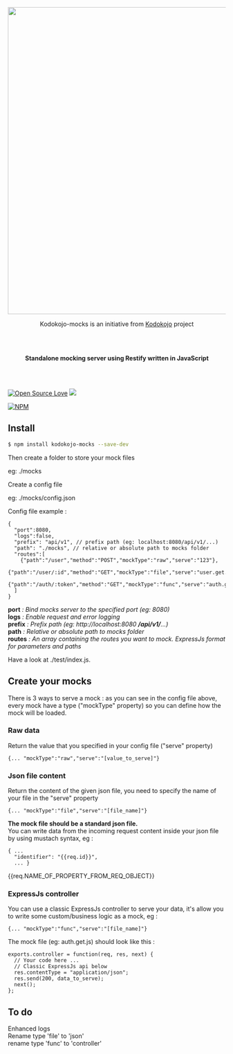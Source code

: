 <div align="center">
  <a href="https://github.com/kodokojo">
    <img width=710px src="https://raw.githubusercontent.com/kodokojo/kodokojo/dev/doc/images/logo-kodokojo-baseline-black1.png">
  </a>

<br/>

Kodokojo-mocks is an initiative from <a href="https://github.com/kodokojo">Kodokojo</a> project

</br>
</br>

<b>Standalone mocking server using Restify written in JavaScript</b>

</br>
</br>
</div>


[![Open Source Love](https://badges.frapsoft.com/os/v2/open-source.svg?v=103)](https://github.com/ellerbrock/open-source-badge/) [![](https://img.shields.io/badge/License-GPLv3-blue.svg?style=flat)](http://www.gnu.org/licenses/gpl-3.0.en.html)


[![NPM](https://nodei.co/npm/kodokojo-mocks.png?downloads=true&downloadRank=true)](https://nodei.co/npm/kodokojo-mocks/)


## Install

```bash
$ npm install kodokojo-mocks --save-dev
```

Then create a folder to store your mock files

eg: ./mocks

Create a config file

eg: ./mocks/config.json

Config file example :

```
{
  "port":8080,
  "logs":false,
  "prefix": "api/v1", // prefix path (eg: localhost:8080/api/v1/...)
  "path": "./mocks", // relative or absolute path to mocks folder
  "routes":[
    {"path":"/user","method":"POST","mockType":"raw","serve":"123"},
    {"path":"/user/:id","method":"GET","mockType":"file","serve":"user.get.json"},
    {"path":"/auth/:token","method":"GET","mockType":"func","serve":"auth.get.js"}
  ]
}
```

**port** _: Bind mocks server to the specified port (eg: 8080)_ <br>
**logs** _: Enable request and error logging_ <br>
**prefix** _: Prefix path (eg: _http://localhost:8080 **/api/v1/**..._)_ <br>
**path** _: Relative or absolute path to mocks folder_ <br>
**routes** _: An array containing the routes you want to mock. ExpressJs format for parameters and paths_ <br>


Have a look at ./test/index.js.

## Create your mocks

There is 3 ways to serve a mock : as you can see in the config file above, every mock have a type ("mockType" property) so you can define how the mock will be loaded.


### Raw data
Return the value that you specified in your config file ("serve" property)
```
{... "mockType":"raw","serve":"[value_to_serve]"}
```

### Json file content
Return the content of the given json file, you need to specify the name of your file in the "serve" property
```
{... "mockType":"file","serve":"[file_name]"}
```
<b>The mock file should be a standard json file.</b><br>
You can write data from the incoming request content inside your json file by using mustach syntax, eg :
```
{ ...
  "identifier": "{{req.id}}",
  ... }
```
{{req.NAME_OF_PROPERTY_FROM_REQ_OBJECT}}

### ExpressJs controller
You can use a classic ExpressJs controller to serve your data, it's allow you to write some custom/business logic as a mock, eg :
```
{... "mockType":"func","serve":"[file_name]"}
```
The mock file (eg: auth.get.js)  should look like this :
```
exports.controller = function(req, res, next) {
  // Your code here ...
  // Classic ExpressJs api below
  res.contentType = "application/json";
  res.send(200, data_to_serve);
  next();
};
```

## To do
Enhanced logs <br>
Rename type 'file' to 'json' <br>
rename type 'func' to 'controller' <br>